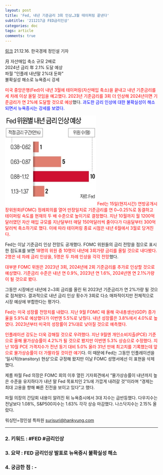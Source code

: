 ```yaml
---
layout: post
title: 'Fed, 내년 기준금리 3회 인상…3월 테이퍼링 끝낸다'
subtitle: '211217금 FED금리인상'
categories: doc
tags: article
comments: true
---
```


[링크](https://news.naver.com/main/read.naver?mode=LPOD&mid=sec&oid=015&aid=0004641554)
21.12.16. 한국경제 정인설 기자   

月 자산매입 축소 규모 2배로   
2024년 금리 年 2.1% 도달 예상   
파월 "인플레 내년말 2%대 둔화"   
불확실성 해소로 뉴욕증시 강세   

<span style="color:red">미국 중앙은행(Fed)이 내년 3월에 테이퍼링(자산매입 축소)을 끝내고 내년 기준금리를 세 차례 이상 올릴 것임을 예고했다. 2023년 기준금리를 3회 더 인상해 2024년이면 기준금리가 연 2%에 도달할 것으로 예상</span>했다. <span style="color:blue">과도한 금리 인상에 대한 불확실성이 해소되면서 뉴욕증시는 강세를 보였다.</span>   

<img src="/assets/img/211217Fri_fed.png">
<span style="color:red">Fed는 15일(현지시간) 연방공개시장위원회(FOMC) 정례회의를 열어 만장일치로 기준금리를 연 0~0.25%로 동결하고 테이퍼링 속도를 현재의 두 배 수준으로 높이기로 결정했다. 지난 10월까지 월 1200억달러였던 자산 매입 규모를 지난달부터 매달 150억달러씩 줄이다가 다음달부터 300억달러씩 축소하기로 했다. 이에 따라 테이퍼링 종료 시점은 내년 6월에서 3월로 당겨진다.</span>   

Fed는 이날 기준금리 인상 전망도 공개했다. FOMC 위원들의 금리 전망을 점으로 표시한 점도표를 보면 <span style="color:red">18명의 위원 중 10명이 내년에 3회가량 금리를 올릴 것으로 내다봤다. 2명은 네 차례 금리 인상을, 5명은 두 차례 인상을 각각 전망</span>했다.   

<span style="color:red">대부분 FOMC 위원은 2023년 3회, 2024년에 2회 기준금리를 추가로 인상할 것으로 예상했다. 기준금리 수준은 내년 연 0.9%, 2023년 연 1.6%, 2024년엔 연 2.1%가량이 될 것으로 봤다.</span>   

그동안 시장에선 내년에 2~3회 금리를 올린 뒤 2023년 기준금리가 연 2%가량 될 것으로 점쳐왔다. 결과적으로 내년 금리 인상 횟수가 3회로 다소 매파적이지만 전체적으로 시장 예상에 부합한다는 평가다.   

<span style="color:red">Fed는 미국 성장률 전망치를 내렸다. 지난 9월 FOMC 때 올해 국내총생산(GDP) 증가율을 5.9%로 예상했다가 이번엔 5.5%로 낮췄다. 내년 성장률은 3.8%에서 4.0%로 높였다. 2023년부터 미국의 성장률이 2%대로 낮아질 것으로 예측했다.</span>   

<span style="color:red">인플레이션 강도는 더욱 강해질 것으로 우려했다. 지난 9월엔 개인소비지출(PCE) 기준으로 올해 물가상승률이 4.2%가 될 것으로 봤지만 이번엔 5.3% 상승으로 수정했다. 지난 10월 PCE 가격지수가 전년 동기 대비 5.0% 올라 31년 만에 최고치를 기록했는데 앞으로 물가상승률이 더 가팔라질 것이란 얘기</span>다. 이 때문에 Fed는 그동안 인플레이션을 ‘일시적(transitory) 현상’으로 규정해 왔지만 이날 FOMC 성명서에선 이 표현을 삭제했다.   

제롬 파월 Fed 의장은 FOMC 회의 이후 열린 기자회견에서 “물가상승률이 내년까지 높은 수준을 유지하다가 내년 말 Fed 목표치인 2%에 가깝게 내려갈 것”이라며 “경제는 최대 고용을 향해 빠른 진전을 보이고 있다”고 했다.   

파월 의장의 간담회 내용이 알려진 뒤 뉴욕증시에서 3대 지수는 급반등했다. 다우지수는 전날보다 1.08%, S&P500지수는 1.63% 각각 상승 마감했다. 나스닥지수는 2.15% 올랐다.   

워싱턴=정인설 특파원 surisuri@hankyung.com   

* * *

### 2. 키워드 : \#FED \#금리인상
### 3. 요약 : FED 금리인상 발표로 뉴욕증시 불확실성 해소
### 4. 궁금한 점 : -

